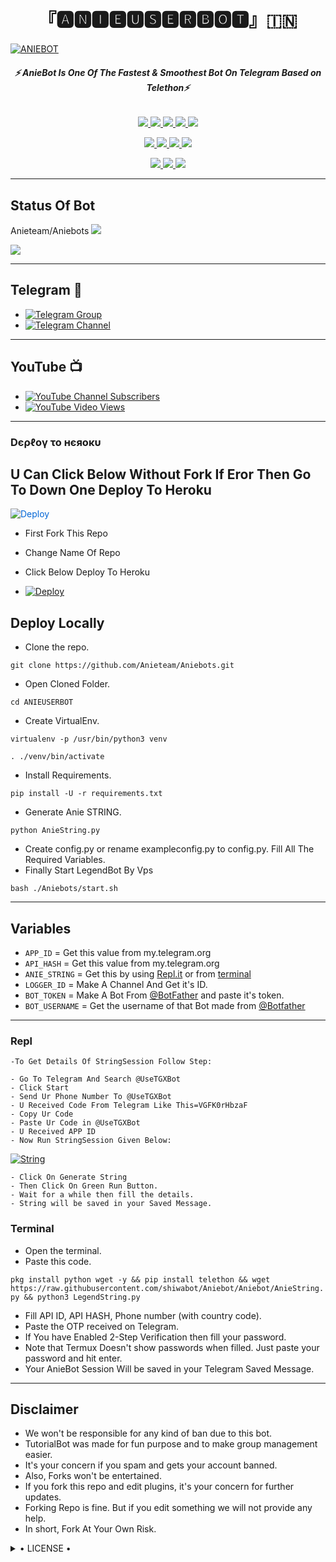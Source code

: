 <h1 align="center">
<b> 『🅰🅽🅸🅴🆄🆂🅴🆁🅱🅾🆃』🇮🇳 </b>
</h1>

[![ANIEBOT](https://telegra.ph/file/89983f4c15bdac6998093.jpg)](https://github.com/Anieteam/Aniebots)

<h6 align="center">
  <b>⚡ AnieBot Is One Of The Fastest & Smoothest Bot On Telegram Based on Telethon⚡</b>
</h6>

<p align="center">
<a href="https://github.com/Anieteam/Aniebots" alt="GitHub closed issues"> <img src="https://img.shields.io/github/issues-closed-raw/Anieteam/Aniebots?style=flat&logo=github&color=success" /> </a>
<a href="https://github.com/Anieteam/Aniebots/graphs/contributors" alt="GitHub contributors"> <img src="https://img.shields.io/github/contributors/Anieteam/Aniebots?style=flat&logo=github" /> </a>
<a href="https://github.com/Anieteam/Aniebots/network/members" alt="GitHub forks"> <img src="https://img.shields.io/github/forks/Anieteam/Aniebots?label=Forks&logo=github" /> </a>
<a href="https://github.com/Anieteam/Aniebots" alt="GitHub closed pull requests"> <img src="https://img.shields.io/github/issues-pr-closed-raw/Anieteam/Aniebots?color=success" /> </a>
<a href="https://github.com/Anieteam/Aniebots" alt="GitHub issues"> <img src="https://img.shields.io/github/issues-raw/Anieteam/Aniebots?style=flat&logo=github&color=yellow" /> </a>
</p>
<p align="center">
<a href="https://www.python.org/" alt="made-with-python"> <img src="https://img.shields.io/badge/Made%20with-Python-1f425f.svg?style=flat&logo=python&color=blue" /> </a>
<a href="https://github.com/Anieteam/Aniebots" alt="Docker!"> <img src="https://aleen42.github.io/badges/src/docker.svg" /> </a>
<a href="https://github.com/Anieteam/Aniebots" alt="GitHub repo size"> <img src="https://img.shields.io/github/repo-size/Anieteam/Aniebots" /> </a>
<a href="https://github.com/Anieteam/Aniebots/blob/master/LICENSE" alt="GPLv3 license"> <img src="https://img.shields.io/badge/License-GPLv3-blue.svg" /> </a>
</p>
<p align="center">
<a href="https://t.me/Aniebots" alt="Telegram!"> <img src="https://aleen42.github.io/badges/src/telegram.svg" /> </a>
<a href="https://github.com/Anieteam/Aniebots/graphs/commit-activity" alt="Maintenance"> <img src="https://img.shields.io/badge/Maintained%3F-yes-green.svg" /> </a>
<a href="https://makeapullrequest.com" alt="PRs Welcome"> <img src="https://img.shields.io/badge/PRs-welcome-brightgreen.svg?style=flat-square" /> </a>
</p>

------
## Status Of Bot 
<p align="left">Anieteam/Aniebots
    <a href="https://github.com/Anieteam/Aniebots/network/members"><img src="https://img.shields.io/github/forks/Anieteam/Aniebots?label=Forks&logoColor=Black&style=social"></a><p align="left"><a href="https://github.com/Anieteam/Aniebots/stargazers"><img src="https://img.shields.io/github/stars/Anieteam/Aniebots?logoColor=Blue&style=social"></a><p align="left"><a href="https://github.com/"></a><p align="left"><a href="https://github.com/Anieteam/Aniebots?"></a>

------
## Telegram 🏪
- [![Telegram Group](https://img.shields.io/badge/Telegram-Group-brightgreen)](https://t.me/Aniebots)
- [![Telegram Channel](https://img.shields.io/badge/Telegram-Channel-brightgreen)](https://t.me/Aniebotsupports)

------
## YouTube 📺
- [![YouTube Channel Subscribers](https://img.shields.io/youtube/channel/subscribers/T9ojWwGYBtw?style=social)](https://youtube.com/channel/T9ojWwGYBtw)
- [![YouTube Video Views](https://img.shields.io/youtube/views/T9ojWwGYBtw?label=Tutorial+•+Heroku+•&style=social)](https://youtu.be/T9ojWwGYBtw)

------------
<h3> Dєρℓογ το нєяοκυ </h3>

## U Can Click Below Without Fork If Eror Then Go To Down One Deploy To Heroku

<a href="https://heroku.com/deploy/" rel="nofollow" style="background-color: initial; box-sizing: border-box; color: #0366d6; text-decoration-line: none;"><img alt="Deploy" data-canonical-src="https://www.herokucdn.com/deploy/button.svg" src="https://camo.githubusercontent.com/83b0e95b38892b49184e07ad572c94c8038323fb/68747470733a2f2f7777772e6865726f6b7563646e2e636f6d2f6465706c6f792f627574746f6e2e737667" style="border-style: none; box-sizing: initial; max-width: 100%;" /></a></div>
</a>

- First Fork This Repo

- Change Name Of Repo

- Click Below Deploy To Heroku


- [![Deploy](https://telegra.ph/file/89983f4c15bdac6998093.jpg)](https://heroku.com/deploy/https:/github.com/sevadigital/Aniebots.git`)

## Deploy Locally

- Clone the repo. 

`git clone https://github.com/Anieteam/Aniebots.git`
- Open Cloned Folder.

`cd ANIEUSERBOT`
- Create VirtualEnv.

`virtualenv -p /usr/bin/python3 venv`

`. ./venv/bin/activate`
- Install Requirements.

`pip install -U -r requirements.txt`
- Generate Anie STRING.

`python AnieString.py`
- Create config.py or rename exampleconfig.py to config.py. Fill All The Required Variables.
- Finally Start LegendBot By Vps

`bash ./Aniebots/start.sh`

---------

## Variables

- `APP_ID`  =  Get this value from my.telegram.org
- `API_HASH`  =  Get this value from my.telegram.org
- `ANIE_STRING`  =  Get this by using [Repl.it](#Repl) or from [terminal](#Terminal)
- `LOGGER_ID`  =  Make A Channel And Get it's ID.
- `BOT_TOKEN`  =  Make A Bot From [@BotFather](https://t.me/botfather) and paste it's token.
- `BOT_USERNAME`  =  Get the username of that Bot made from [@Botfather](https://t.me/botfather)

------
### Repl


    -To Get Details Of StringSession Follow Step: 

    - Go To Telegram And Search @UseTGXBot
    - Click Start
    - Send Ur Phone Number To @UseTGXBot
    - U Received Code From Telegram Like This=VGFK0rHbzaF
    - Copy Ur Code
    - Paste Ur Code in @UseTGXBot
    - U Received APP ID
    - Now Run StringSession Given Below:
   

[![String](https://telegra.ph/file/89983f4c15bdac6998093.jpg)](https://replit.com/@Denvilop/ANIEBOTS#main.py) 

    - Click On Generate String
    - Then Click On Green Run Button.
    - Wait for a while then fill the details.
    - String will be saved in your Saved Message.


### Terminal
- Open the terminal.
- Paste this code.

`pkg install python wget -y && pip install telethon && wget https://raw.githubusercontent.com/shiwabot/Aniebot/Aniebot/AnieString.py && python3 LegendString.py`
- Fill API ID, API HASH, Phone number (with country code).
- Paste the OTP received on Telegram.
- If You have Enabled 2-Step Verification then fill your password.
- Note that Termux Doesn't show passwords when filled. Just paste your password and hit enter.
- Your AnieBot Session Will be saved in your Telegram Saved Message.


------
## Disclaimer
- We won't be responsible for any kind of ban due to this bot.
- TutorialBot was made for fun purpose and to make group management easier.
- It's your concern if you spam and gets your account banned.
- Also, Forks won't be entertained.
- If you fork this repo and edit plugins, it's your concern for further updates.
- Forking Repo is fine. But if you edit something we will not provide any help.
- In short, Fork At Your Own Risk.

<details>

  <summary> • LICENSE • </summary>

![](https://www.gnu.org/graphics/gplv3-or-later.png)

ANIEUB

Poject [ANIEBOT](https://github.com/Anieteam/Aniebots) is free software: you can redistribute it and/or modify

it under the terms of the GNU General Public License as published by

the Free Software Foundation, either version 3 of the License, or

(at your option) any later version.

This program is distributed in the hope that it will be useful,

but WITHOUT ANY WARRANTY; without even the implied warranty of

MERCHANTABILITY or FITNESS FOR A PARTICULAR PURPOSE.  See the

GNU General Public License for more details.

You should have received a copy of the GNU General Public License

along with this program. If not, see <https://www.gnu.org/licenses/>.

</details>
